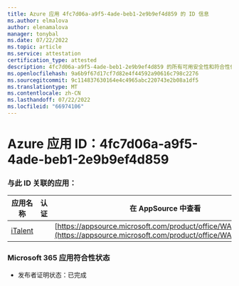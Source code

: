 ```yaml
---
title: Azure 应用 4fc7d06a-a9f5-4ade-beb1-2e9b9ef4d859 的 ID 信息
ms.author: elmalova
author: elenamalova
manager: tonybal
ms.date: 07/22/2022
ms.topic: article
ms.service: attestation
certification_type: attested
description: 4fc7d06a-a9f5-4ade-beb1-2e9b9ef4d859 的所有可用安全性和符合性信息。
ms.openlocfilehash: 9a6b9f67d17cf7d82e4f44592a90616c798c2276
ms.sourcegitcommit: 9c114837630164e4c4965abc220743e2b08a1df5
ms.translationtype: MT
ms.contentlocale: zh-CN
ms.lasthandoff: 07/22/2022
ms.locfileid: "66974106"
---
```

# <a name="azure-app-id-4fc7d06a-a9f5-4ade-beb1-2e9b9ef4d859"></a>Azure 应用 ID：4fc7d06a-a9f5-4ade-beb1-2e9b9ef4d859


### <a name="apps-associated-with-this-id"></a>与此 ID 关联的应用：
| **应用名称** | **认证** | **在 AppSource 中查看** |
|--------------|---------------|-----------------------|
| [iTalent](../forward/WA200004328.md) |  | [https://appsource.microsoft.com/product/office/WA200004328](https://appsource.microsoft.com/product/office/WA200004328) |

### <a name="microsoft-365-app-compliance-status"></a>Microsoft 365 应用符合性状态
- 发布者证明状态：已完成
